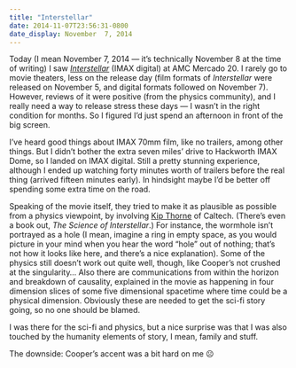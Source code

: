 ```yaml
---
title: "Interstellar"
date: 2014-11-07T23:56:31-0800
date_display: November  7, 2014
---
```


Today (I mean November 7, 2014 — it’s technically November 8 at the time of writing) I saw [*Interstellar*](https://en.wikipedia.org/wiki/Interstellar_%28film%29) (IMAX digital) at AMC Mercado 20. I rarely go to movie theaters, less on the release day (film formats of *Interstellar* were released on November 5, and digital formats followed on November 7). However, reviews of it were positive (from the physics community), and I really need a way to release stress these days — I wasn’t in the right condition for months. So I figured I’d just spend an afternoon in front of the big screen.

I’ve heard good things about IMAX 70mm film, like no trailers, among other things. But I didn’t bother the extra seven miles’ drive to Hackworth IMAX Dome, so I landed on IMAX digital. Still a pretty stunning experience, although I ended up watching forty minutes worth of trailers before the real thing (arrived fifteen minutes early). In hindsight maybe I’d be better off spending some extra time on the road.

Speaking of the movie itself, they tried to make it as plausible as possible from a physics viewpoint, by involving [Kip Thorne](https://en.wikipedia.org/wiki/Kip_Thorne) of Caltech. (There’s even a book out, *The Science of Interstellar*.) For instance, the wormhole isn’t portrayed as a hole (I mean, imagine a ring in empty space, as you would picture in your mind when you hear the word “hole” out of nothing; that’s not how it looks like here, and there’s a nice explanation). Some of the physics still doesn’t work out quite well, though, like Cooper’s not crushed at the singularity… Also there are communications from within the horizon and breakdown of causality, explained in the movie as happening in four dimension slices of some five dimensional spacetime where time could be a physical dimension. Obviously these are needed to get the sci-fi story going, so no one should be blamed.

I was there for the sci-fi and physics, but a nice surprise was that I was also touched by the humanity elements of story, I mean, family and stuff.

The downside: Cooper’s accent was a bit hard on me ☹
